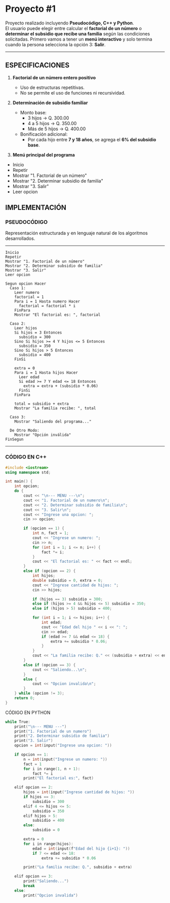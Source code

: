 # Proyecto #1

Proyecto realizado incluyendo **Pseudocódigo, C++ y Python**.  
El usuario puede elegir entre calcular el **factorial de un número** o **determinar el subsidio que recibe una familia** según las condiciones solicitadas. 
Primero vamos a tener un **menú interactivo** y solo termina cuando la persona selecciona la opción 3: **Salir**.

---

## ESPECIFICACIONES

1. **Factorial de un número entero positivo**  
   - Uso de estructuras repetitivas.  
   - No se permite el uso de funciones ni recursividad.  

2. **Determinación de subsidio familiar**  
   - Monto base:  
     - 3 hijos → Q. 300.00  
     - 4 a 5 hijos → Q. 350.00  
     - Más de 5 hijos → Q. 400.00  
   - Bonificación adicional:  
     - Por cada hijo entre **7 y 18 años**, se agrega el **6% del subsidio base**.  

3. **Menú principal del programa**

- Inicio
- Repetir
- Mostrar "1. Factorial de un número"
- Mostrar "2. Determinar subsidio de familia"
- Mostrar "3. Salir"
- Leer opcion

##  IMPLEMENTACIÓN

### PSEUDOCÓDIGO

Representación estructurada y en lenguaje natural de los algoritmos desarrollados.

--------------------------
```
Inicio
Repetir
Mostrar "1. Factorial de un número"
Mostrar "2. Determinar subsidio de familia"
Mostrar "3. Salir"
Leer opcion

Segun opcion Hacer
  Caso 1:
    Leer numero
    factorial = 1
    Para i = 1 Hasta numero Hacer
      factorial = factorial * i
    FinPara
    Mostrar "El factorial es: ", factorial

  Caso 2:
    Leer hijos
    Si hijos = 3 Entonces
      subsidio = 300
    Sino Si hijos >= 4 Y hijos <= 5 Entonces
      subsidio = 350
    Sino Si hijos > 5 Entonces
      subsidio = 400
    FinSi

    extra = 0
    Para i = 1 Hasta hijos Hacer
      Leer edad
      Si edad >= 7 Y edad <= 18 Entonces
        extra = extra + (subsidio * 0.06)
      FinSi
    FinPara

    total = subsidio + extra
    Mostrar "La familia recibe: ", total

  Caso 3:
    Mostrar "Saliendo del programa..."

  De Otro Modo:
    Mostrar "Opción inválida"
FinSegun
```

---

### CÓDIGO EN C++

```cpp
#include <iostream>
using namespace std;

int main() {
    int opcion;
    do {
        cout << "\n--- MENU ---\n";
        cout << "1. Factorial de un numero\n";
        cout << "2. Determinar subsidio de familia\n";
        cout << "3. Salir\n";
        cout << "Ingrese una opcion: ";
        cin >> opcion;

        if (opcion == 1) {
            int n, fact = 1;
            cout << "Ingrese un numero: ";
            cin >> n;
            for (int i = 1; i <= n; i++) {
                fact *= i;
            }
            cout << "El factorial es: " << fact << endl;
        }
        else if (opcion == 2) {
            int hijos;
            double subsidio = 0, extra = 0;
            cout << "Ingrese cantidad de hijos: ";
            cin >> hijos;

            if (hijos == 3) subsidio = 300;
            else if (hijos >= 4 && hijos <= 5) subsidio = 350;
            else if (hijos > 5) subsidio = 400;

            for (int i = 1; i <= hijos; i++) {
                int edad;
                cout << "Edad del hijo " << i << ": ";
                cin >> edad;
                if (edad >= 7 && edad <= 18) {
                    extra += subsidio * 0.06;
                }
            }
            cout << "La familia recibe: Q." << (subsidio + extra) << endl;
        }
        else if (opcion == 3) {
            cout << "Saliendo...\n";
        }
        else {
            cout << "Opcion invalida\n";
        }
    } while (opcion != 3);
    return 0;
}
```
CÓDIGO EN PYTHON

```cpp
while True:
    print("\n--- MENU ---")
    print("1. Factorial de un numero")
    print("2. Determinar subsidio de familia")
    print("3. Salir")
    opcion = int(input("Ingrese una opcion: "))

    if opcion == 1:
        n = int(input("Ingrese un numero: "))
        fact = 1
        for i in range(1, n + 1):
            fact *= i
        print("El factorial es:", fact)

    elif opcion == 2:
        hijos = int(input("Ingrese cantidad de hijos: "))
        if hijos == 3:
            subsidio = 300
        elif 4 <= hijos <= 5:
            subsidio = 350
        elif hijos > 5:
            subsidio = 400
        else:
            subsidio = 0

        extra = 0
        for i in range(hijos):
            edad = int(input(f"Edad del hijo {i+1}: "))
            if 7 <= edad <= 18:
                extra += subsidio * 0.06

        print("La familia recibe: Q.", subsidio + extra)

    elif opcion == 3:
        print("Saliendo...")
        break
    else:
        print("Opcion invalida")
```
